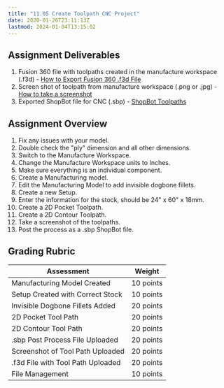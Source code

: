 ```yaml
---
title: "11.05 Create Toolpath CNC Project"
date: 2020-01-26T23:11:13Z
lastmod: 2024-01-04T13:15:02
---
```


## Assignment Deliverables

1. Fusion 360 file with toolpaths created in the manufacture workspace (.f3d) - [How to Export Fusion 360 .f3d File](../../../../3d-modeling/fusion-360/fusion-360-export-f3d-file.md)
2. Screen shot of toolpath from manufacture workspace (.png or .jpg) - [How to take a screenshot](../../../../software/how-to-take-a-screenshot.md)
3. Exported ShopBot file for CNC (.sbp) - [ShopBot Toolpaths](../../../../digital-fabrication/cnc/shopbot-toolpaths-fusion-360.md)

## Assignment Overview

1. Fix any issues with your model.
2. Double check the "ply" dimension and all other dimensions.
3. Switch to the Manufacture Workspace.
4. Change the Manufacture Workspace units to Inches.
5. Make sure everything is an individual component.
6. Create a Manufacturing model.
7. Edit the Manufacturing Model to add invisible dogbone fillets.
8. Create a new Setup.
9. Enter the information for the stock, should be 24" x 60" x 18mm.
10. Create a 2D Pocket Toolpath.
11. Create a 2D Contour Toolpath.
12. Take a screenshot of the toolpaths.
13. Post the process as a .sbp ShopBot file.

## Grading Rubric

<div class="responsive-table-markdown">

| Assessment                        | Weight    |
| --------------------------------- | --------- |
| Manufacturing Model Created       | 10 points |
| Setup Created with Correct Stock  | 10 points |
| Invisible Dogbone Fillets Added   | 20 points |
| 2D Pocket Tool Path               | 20 points |
| 2D Contour Tool Path              | 20 points |
| .sbp Post Process File Uploaded   | 20 points |
| Screenshot of Tool Path Uploaded  | 20 points |
| .f3d File with Tool Path Uploaded | 20 points |
| File Management                   | 10 points |

</div>
